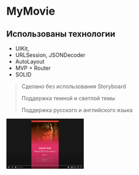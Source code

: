 # MyMovie
## Использованы технологии 



- UIKit,
- URLSession, JSONDecoder
- AutoLayout
- MVP + Router
- SOLID

> Сделано без использования Storyboard
>
> Поддержка темной и светлой темы
>
> Поддержка русского и английского языка

[<img src="readmeInfo/demoMyMovie.png" width="40%">](https://youtu.be/qLOfvTZ_Kng)

